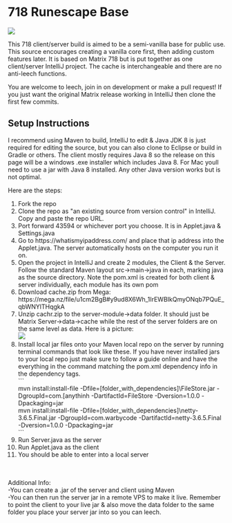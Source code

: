 # 718 Runescape Base
<img src="https://i.gyazo.com/3043a41874f6a791cb2899cb36e794f1.png">
<p>This 718 client/server build is aimed to be a semi-vanilla base for public use. This source encourages creating a vanilla core first, then adding custom features later.
It is based on Matrix 718 but is put together as one client/server IntelliJ project. The cache is interchangeable and there are no anti-leech functions.</p>

You are welcome to leech, join in on development or make a pull request! If you just want the original Matrix release working in IntelliJ then clone the first few commits.

<h2>Setup Instructions</h2>
<p>I recommend using Maven to build, IntelliJ to edit & Java JDK 8 is just required for editing the source, but you can also clone to Eclipse or build in Gradle or others. The client mostly requires Java 8 so the release on this page will be a windows .exe installer which includes Java 8. For Mac youll need to use a jar with Java 8 installed. Any other Java version works but is not optimal.</p> 
<p>Here are the steps:</p>
<ol>
<li>Fork the repo
<li>Clone the repo as "an existing source from version control" in IntelliJ. Copy and paste the repo URL.
<li>Port forward 43594 or whichever port you choose. It is in Applet.java & Settings.java
<li>Go to https://whatismyipaddress.com/ and place that ip address into the Applet.java. The server automatically hosts on the computer you run it on.
<li>Open the project in IntelliJ and create 2 modules, the Client & the Server. Follow the standard Maven layout src->main->java in each, marking java as the source directory.
Note the pom.xml is created for both client & server individually, each module has its own pom
<li>Download cache.zip from Mega: https://mega.nz/file/u1cm2BgB#y9ud8X6Wh_1IrEWBIkQmyONqb7PQuE_qbWNYlTHqgkA
<li>Unzip cachr.zip to the server-module->data folder. It should just be Matrix Server->data->cache while the rest of the server folders are on the same level as data. Here is a picture:<br> 
<img src="https://i.gyazo.com/2e95faffe500e88dd3eb5658efe717b7.png">
<li>Install local jar files onto your Maven local repo on the server by running terminal commands that look like these. If you have never installed jars to your local repo 
just make sure to follow a guide online and have the everything in the command matching the pom.xml dependency info in the dependency tags.
<br>```<br>
mvn install:install-file -Dfile=[folder_with_dependencies]\FileStore.jar -DgroupId=com.[anythinh -DartifactId=FileStore -Dversion=1.0.0 -Dpackaging=jar<br>
mvn install:install-file -Dfile=[folder_with_dependencies]\netty-3.6.5.Final.jar -DgroupId=com.warbycode -DartifactId=netty-3.6.5.Final -Dversion=1.0.0 -Dpackaging=jar
<br>```<br>
<li>Run Server.java as the server
<li>Run Applet.java as the client
<li>You should be able to enter into a local server
</ol>
  <br/><br/>
 Additional Info:<br>
 -You can create a .jar of the server and client using Maven<br>
 -You can then run the server jar in a remote VPS to make it live. Remember to point the client to your live jar & also move the data folder to the same folder 
 you place your server jar into so you can leech.
